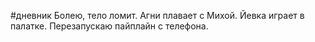 #дневник
Болею, тело ломит. Агни плавает с Михой. Йевка играет в палатке. Перезапускаю пайплайн с телефона.
